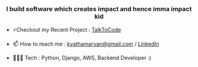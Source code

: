 <h3 align="center">I build software which creates impact and hence imma impact kid</h3>

- ⚡Checkout my Recent Project : [TalkToCode](https://www.linkedin.com/feed/update/urn:li:activity:7221023665876795392)
    
- 📫 How to reach me : kyathamaryan@gmail.com / [LinkedIn](https://www.linkedin.com/in/aryankyatham/)

- 🧑🏽‍💻 Tech : Python, Django, AWS, Backend Developer :)

          

